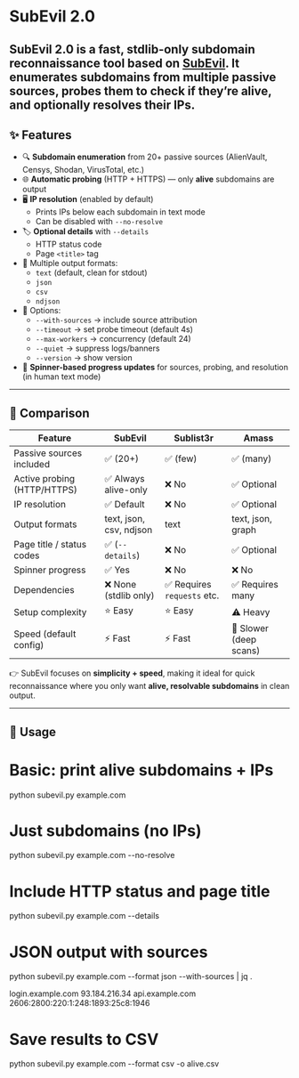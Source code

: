 # SubEvil 2.0

**SubEvil 2.0** is a fast, stdlib-only subdomain reconnaissance tool based on [SubEvil](https://github.com/Evil-Twins-X/SubEvil).
It enumerates subdomains from multiple passive sources, probes them to check if they’re alive, and optionally resolves their IPs.
---

## ✨ Features

- 🔍 **Subdomain enumeration** from 20+ passive sources (AlienVault, Censys, Shodan, VirusTotal, etc.)
- 🌐 **Automatic probing** (HTTP + HTTPS) — only **alive** subdomains are output
- 🖥️ **IP resolution** (enabled by default)  
  - Prints IPs below each subdomain in text mode  
  - Can be disabled with `--no-resolve`
- 🏷️ **Optional details** with `--details`  
  - HTTP status code  
  - Page `<title>` tag
- 💾 Multiple output formats:  
  - `text` (default, clean for stdout)  
  - `json`  
  - `csv`  
  - `ndjson`
- 🔧 Options:  
  - `--with-sources` → include source attribution  
  - `--timeout` → set probe timeout (default 4s)  
  - `--max-workers` → concurrency (default 24)  
  - `--quiet` → suppress logs/banners  
  - `--version` → show version
- 🎡 **Spinner-based progress updates** for sources, probing, and resolution (in human text mode)

---

## 🔄 Comparison

| Feature                  | **SubEvil** | Sublist3r | Amass |
|---------------------------|-------------|-----------|-------|
| Passive sources included  | ✅ (20+)    | ✅ (few)  | ✅ (many) |
| Active probing (HTTP/HTTPS)| ✅ Always alive-only | ❌ No | ✅ Optional |
| IP resolution             | ✅ Default  | ❌ No     | ✅ Optional |
| Output formats            | text, json, csv, ndjson | text | text, json, graph |
| Page title / status codes | ✅ (`--details`) | ❌ No | ✅ Optional |
| Spinner progress          | ✅ Yes      | ❌ No     | ❌ No |
| Dependencies              | ❌ None (stdlib only) | ✅ Requires `requests` etc. | ✅ Requires many |
| Setup complexity          | ⭐ Easy     | ⭐ Easy   | ⚠️ Heavy |
| Speed (default config)    | ⚡ Fast     | ⚡ Fast   | 🐢 Slower (deep scans) |

👉 SubEvil focuses on **simplicity + speed**, making it ideal for quick reconnaissance where you only want **alive, resolvable subdomains** in clean output.

---

## 🚀 Usage

# Basic: print alive subdomains + IPs
python subevil.py example.com

# Just subdomains (no IPs)
python subevil.py example.com --no-resolve

# Include HTTP status and page title
python subevil.py example.com --details

# JSON output with sources
python subevil.py example.com --format json --with-sources | jq .

login.example.com
93.184.216.34
api.example.com
2606:2800:220:1:248:1893:25c8:1946




# Save results to CSV
python subevil.py example.com --format csv -o alive.csv
